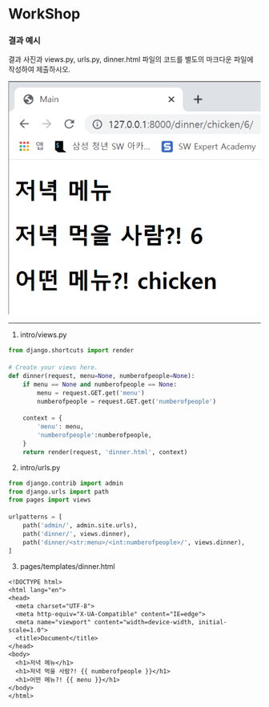 # WorkShop

### 결과 예시

결과 사진과 views.py, urls.py, dinner.html 파일의 코드를 별도의 마크다운 파일에 작성하여 제출하시오.

![image-20220302191226121](workshop.assets/image-20220302191226121.png)

---

1. intro/views.py

```python
from django.shortcuts import render

# Create your views here.
def dinner(request, menu=None, numberofpeople=None):
    if menu == None and numberofpeople == None:
        menu = request.GET.get('menu')
        numberofpeople = request.GET.get('numberofpeople')

    context = {
        'menu': menu,
        'numberofpeople':numberofpeople,
    }
    return render(request, 'dinner.html', context)
```



2. intro/urls.py

```python
from django.contrib import admin
from django.urls import path
from pages import views

urlpatterns = [
    path('admin/', admin.site.urls),
    path('dinner/', views.dinner),
    path('dinner/<str:menu>/<int:numberofpeople>/', views.dinner),
]
```



3. pages/templates/dinner.html

```django
<!DOCTYPE html>
<html lang="en">
<head>
  <meta charset="UTF-8">
  <meta http-equiv="X-UA-Compatible" content="IE=edge">
  <meta name="viewport" content="width=device-width, initial-scale=1.0">
  <title>Document</title>
</head>
<body>
  <h1>저녁 메뉴</h1>
  <h1>저녁 먹을 사람?! {{ numberofpeople }}</h1>
  <h1>어떤 메뉴?! {{ menu }}</h1>
</body>
</html>
```

